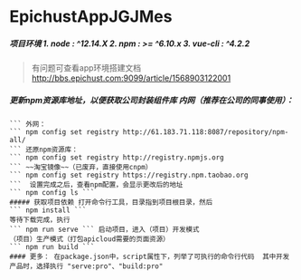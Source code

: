 # EpichustAppJGJMes
##### 项目环境 1. node : ^12.14.X 2. npm : >= ^6.10.x 3. vue-cli : ^4.2.2  
> 有问题可查看app环境搭建文档 http://bbs.epichust.com:9099/article/1568903122001  
##### 更新npm资源库地址，以便获取公司封装组件库  内网（推荐在公司的同事使用）：  
``` npm config set registry http://10.1.1.10:8087/repository/npm-all/ 
``` 外网：  
``` npm config set registry http://61.183.71.118:8087/repository/npm-all/ 
``` 还原npm资源库：  
``` npm config set registry http://registry.npmjs.org 
``` ~~淘宝镜像~~（已废弃，直接使用cnpm）  
``` npm config set registry https://registry.npm.taobao.org 
```  设置完成之后，查看npm配置，会显示更改后的地址  
``` npm config ls ```  
##### 获取项目依赖 打开命令行工具，目录指到项目根目录，然后  
``` npm install ``` 
等待下载完成，执行  
``` npm run serve ``` 启动项目，进入（项目）开发模式  
（项目）生产模式（打包apicloud需要的页面资源）  
``` npm run build ```  
#### 更多： 在package.json中，script属性下，列举了可执行的命令行代码  其中开发产品时，选择执行 "serve:pro"、"build:pro"
